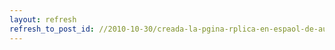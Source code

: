 ```yaml
---
layout: refresh
refresh_to_post_id: //2010-10-30/creada-la-pgina-rplica-en-espaol-de-auctex-para-gnu-emacs
---
```

